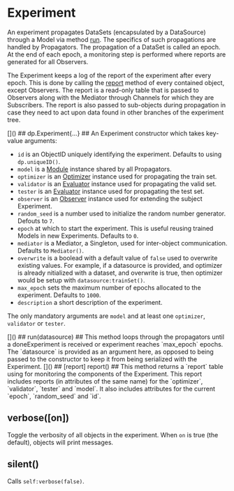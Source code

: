 # Experiment #
An experiment propagates DataSets (encapsulated by a DataSource) 
through a Model via method [run](#dp.Experiment.run). The specifics 
of such propagations are handled by Propagators. The propagation of 
a DataSet is called an epoch. At the end of each epoch, a monitoring
step is performed where reports are generated for all Observers.

The Experiment keeps a log of the report of the experiment after 
every epoch. This is done by calling the [report](#dp.Experiment.report) method of 
every contained object, except Observers. The report is a read-only 
table that is passed to Observers along with the Mediator through 
Channels for which they are Subscribers. The report is also passed 
to sub-objects during propagation in case they need to act upon 
data found in other branches of the experiment tree.

<a name="dp.Experiment.__init"/>
[]()
## dp.Experiment{...} ##
An Experiment constructor which takes key-value arguments:

  * `id` is an ObjectID uniquely identifying the experiment. Defaults to using `dp.uniqueID()`.
  * `model` is a [Module](https://github.com/torch/nn/blob/master/doc/module.md#module) instance shared by all Propagators.
  * `optimizer` is an [Optimizer](propagator.md#dp.Optimizer) instance used for propagating the train set.
  * `validator` is an [Evaluator](propagator.md#dp.Evaluator) instance used for propagating the valid set. 
  * `tester` is an [Evaluator](propagator.md#dp.Evaluator) instance used for propagating the test set. 
  * `observer` is an [Observer](observer.md#dp.Observer) instance used for extending the subject Experiment. 
  * `random_seed` is a number used to initialize the random number generator. Defouts to `7`.
  * `epoch` at which to start the experiment. This is useful reusing trained Models in new Experiments. Defaults to `0`.
  * `mediator` is a Mediator, a Singleton, used for inter-object communication. Defaults to `Mediator()`.
  * `overwrite` is a boolead with a default value of `false` used to overwrite existing values. For example, if a datasource is provided, and optimizer is already nitialized with a dataset, and overwrite is true, then optimizer would be setup with `datasource:trainSet()`.
  * `max_epoch` sets the maximum number of epochs allocated to the experiment. Defaults to `1000`.
  * `description` a short description of the experiment.

The only mandatory arguments are `model` and at least one `optimizer`, `validator` or `tester`.

<a name="dp.Experiment.run"/>
[]()
## run(datasource) ##
This method loops through the propagators until a doneExperiment is 
received or experiment reaches `max_epoch` epochs. The `datasource` 
is provided as an argument here, as opposed to being passed to the 
constructor to keep it from being serialized with the Experiment. 

<a name="dp.Experiment.report"/>
[]()
## [report] report() ##
This method returns a `report` table using for monitoring the components
of the Experiment. This report includes reports 
(in attributes of the same name) for the `optimizer`, 
`validator`, `tester` and `model`. It also includes attributes for 
the current `epoch`, `random_seed` and `id`.

<a name="dp.Experiment.verbose"></a>
## verbose([on]) ##
Toggle the verbosity of all objects in the experiment. When `on` is 
true (the default), objects will print messages.

<a name="dp.Experiment.silent"></a>
## silent() ##
Calls `self:verbose(false)`.
